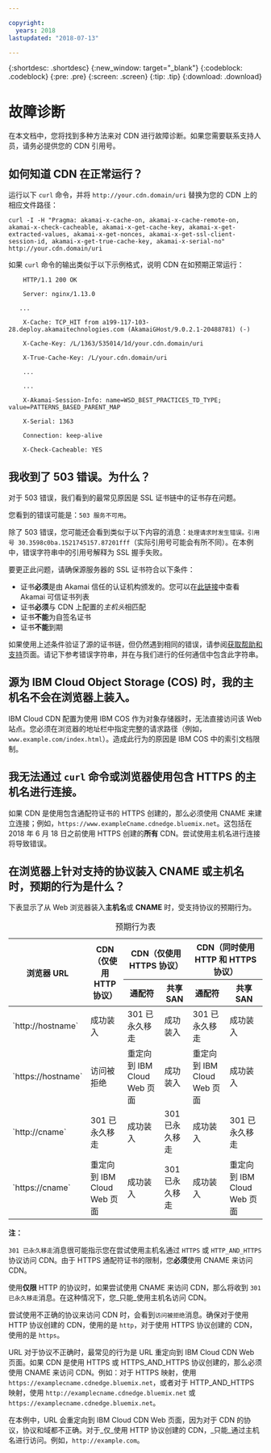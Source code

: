 ```yaml
---

copyright:
  years: 2018
lastupdated: "2018-07-13"

---
```


{:shortdesc: .shortdesc}
{:new_window: target="_blank"}
{:codeblock: .codeblock}
{:pre: .pre}
{:screen: .screen}
{:tip: .tip}
{:download: .download}

# 故障诊断

在本文档中，您将找到多种方法来对 CDN 进行故障诊断。如果您需要联系支持人员，请务必提供您的 CDN 引用号。

## 如何知道 CDN 在正常运行？
运行以下 `curl` 命令，并将 `http://your.cdn.domain/uri` 替换为您的 CDN 上的相应文件路径：

`curl -I -H "Pragma: akamai-x-cache-on, akamai-x-cache-remote-on, akamai-x-check-cacheable, akamai-x-get-cache-key, akamai-x-get-extracted-values, akamai-x-get-nonces, akamai-x-get-ssl-client-session-id, akamai-x-get-true-cache-key, akamai-x-serial-no" http://your.cdn.domain/uri`

如果 `curl` 命令的输出类似于以下示例格式，说明 CDN 在如预期正常运行：

```
    HTTP/1.1 200 OK

    Server: nginx/1.13.0

   ...

    X-Cache: TCP_HIT from a199-117-103-28.deploy.akamaitechnologies.com (AkamaiGHost/9.0.2.1-20488781) (-)

    X-Cache-Key: /L/1363/535014/1d/your.cdn.domain/uri

    X-True-Cache-Key: /L/your.cdn.domain/uri

    ...

    ...

    X-Akamai-Session-Info: name=WSD_BEST_PRACTICES_TD_TYPE; value=PATTERNS_BASED_PARENT_MAP

    X-Serial: 1363

    Connection: keep-alive

    X-Check-Cacheable: YES
```

## 我收到了 503 错误。为什么？

对于 503 错误，我们看到的最常见原因是 SSL 证书链中的证书存在问题。

您看到的错误可能是：`503 服务不可用`。  

除了 503 错误，您可能还会看到类似于以下内容的消息：`处理请求时发生错误。引用号 30.3598c0ba.1521745157.87201fff`（实际引用号可能会有所不同）。在本例中，错误字符串中的引用号解释为 SSL 握手失败。

要更正此问题，请确保源服务器的 SSL 证书符合以下条件：
  * 证书**必须**是由 Akamai 信任的认证机构颁发的。您可以在[此链接](https://community.akamai.com/docs/DOC-4447-ssltls-certificate-chains-for-akamai-managed-certificates)中查看 Akamai 可信证书列表
  * 证书**必须**与 CDN 上配置的*主机头*相匹配
  * 证书**不能**为自签名证书
  * 证书**不能**到期

如果使用上述条件验证了源的证书链，但仍然遇到相同的错误，请参阅[获取帮助和支持](getting-help.html#gettinghelp)页面。请记下参考错误字符串，并在与我们进行的任何通信中包含此字符串。

## 源为 IBM Cloud Object Storage (COS) 时，我的主机名不会在浏览器上装入。

IBM Cloud CDN 配置为使用 IBM COS 作为对象存储器时，无法直接访问该 Web 站点。您必须在浏览器的地址栏中指定完整的请求路径（例如，`www.example.com/index.html`）。造成此行为的原因是 IBM COS 中的索引文档限制。

## 我无法通过 `curl` 命令或浏览器使用包含 HTTPS 的主机名进行连接。

如果 CDN 是使用包含通配符证书的 HTTPS 创建的，那么必须使用 CNAME 来建立连接；例如，`https://www.exampleCname.cdnedge.bluemix.net`。这包括在 2018 年 6 月 18 日之前使用 HTTPS 创建的**所有** CDN。尝试使用主机名进行连接将导致错误。

## 在浏览器上针对支持的协议装入 CNAME 或主机名时，预期的行为是什么？

下表显示了从 Web 浏览器装入**主机名**或 **CNAME** 时，受支持协议的预期行为。

<table>
<caption caption-side=“top”>预期行为表</caption>
<thead>
<tr>
<th rowspan=2 scope="col">浏览器 URL</th>
<th rowspan=2 scope="col">CDN（仅使用 HTTP 协议）</th>
<th colspan=2 scope="col">CDN（仅使用 HTTPS 协议）</th>
<th colspan=2 scope="col">CDN（同时使用 HTTP 和 HTTPS 协议）</th>
</tr>
<tr>
<th scope="col"> 通配符</th>
<th scope="col"> 共享 SAN</th>
<th scope="col"> 通配符</th>
<th scope="col"> 共享 SAN</th>
</tr>
</thead>
<tbody>
<tr>
<td> `http://hostname` </td>
<td> 成功装入</td>
<td> 301 已永久移走</td>
<td> 成功装入</td>
<td> 301 已永久移走</td>
<td> 成功装入</td>
</tr>
<tr>
<td> `https://hostname`</td>
<td> 访问被拒绝</td>
<td> 重定向到 IBM Cloud Web 页面</td>
<td> 成功装入</td>
<td> 重定向到 IBM Cloud Web 页面</td>
<td> 成功装入</td>
</tr>
<tr>
		<td> `http://cname` </td>
		<td> 301 已永久移走</td>
		<td> 成功装入</td>
		<td> 301 已永久移走</td>
		<td> 成功装入</td>
		<td> 301 已永久移走</td>
</tr>
<tr>
		<td> `https://cname` </td>
		<td> 重定向到 IBM Cloud Web 页面</td>
		<td> 成功装入</td>
		<td> 301 已永久移走</td>
		<td> 成功装入</td>
		<td> 重定向到 IBM Cloud Web 页面</td>
</tr>
</tbody>
</table>

**注：**

`301 已永久移走`消息很可能指示您在尝试使用主机名通过 `HTTPS` 或 `HTTP_AND_HTTPS` 协议访问 CDN。由于 HTTPS 通配符证书的限制，您**必须**使用 CNAME 来访问 CDN。

使用**仅限** HTTP 的协议时，如果尝试使用 CNAME 来访问 CDN，那么将收到 `301 已永久移走`消息。在这种情况下，您_只能_使用主机名访问 CDN。

尝试使用不正确的协议来访问 CDN 时，会看到`访问被拒绝`消息。确保对于使用 HTTP 协议创建的 CDN，使用的是 `http`，对于使用 HTTPS 协议创建的 CDN，使用的是 `https`。

URL 对于协议不正确时，最常见的行为是 URL 重定向到 IBM Cloud CDN Web 页面。如果 CDN 是使用 HTTPS 或 HTTPS_AND_HTTPS 协议创建的，那么必须使用 CNAME 来访问 CDN。例如：对于 HTTPS 映射，使用 `https://examplecname.cdnedge.bluemix.net`，或者对于 HTTP_AND_HTTPS 映射，使用 `http://examplecname.cdnedge.bluemix.net` 或 `https://examplecname.cdnedge.bluemix.net`。

在本例中，URL 会重定向到 IBM Cloud CDN Web 页面，因为对于 CDN 的协议，协议和域都不正确。对于_仅_使用 HTTP 协议创建的 CDN，_只能_通过主机名进行访问。例如，`http://example.com`。
